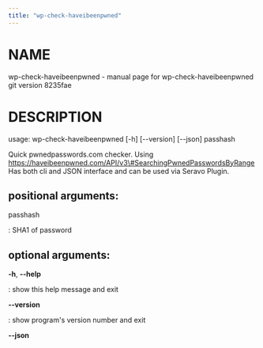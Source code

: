 ```yaml
---
title: "wp-check-haveibeenpwned"
---
```



NAME
====

wp-check-haveibeenpwned - manual page for wp-check-haveibeenpwned git
version 8235fae

DESCRIPTION
===========

usage: wp-check-haveibeenpwned \[-h\] \[\--version\] \[\--json\]
passhash

Quick pwnedpasswords.com checker. Using
https://haveibeenpwned.com/API/v3\#SearchingPwnedPasswordsByRange Has
both cli and JSON interface and can be used via Seravo Plugin.

positional arguments:
---------------------

passhash

:   SHA1 of password

optional arguments:
-------------------

**-h**, **\--help**

:   show this help message and exit

**\--version**

:   show program\'s version number and exit

**\--json**

